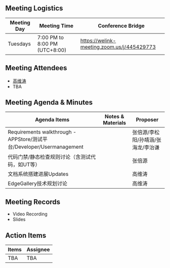 ## Meeting Logistics

| Meeting Day  |  Meeting Time  | Conference Bridge  |
|---|---|---|
| Tuesdays  | 7:00 PM to 8:00 PM (UTC+8:00)   |  https://welink-meeting.zoom.us/j/445429773  |


## Meeting Attendees
- [高维涛](https://gitee.com/Gao_Victor)
- TBA

## Meeting Agenda & Minutes
|  Agenda Items  |  Notes & Materials   |  Proposer |
|---|---|---|
|  Requirements walkthrough - APPStore/测试平台/Developer/Usermanagement  |     | 张倍源/李松阳/孙靖涵/张海龙/李治谦 |
|  代码门禁/静态检查规则讨论（含测试代码，如UT等）   |    | 张倍源 |
|  文档系统搭建进展Updates   |    | 高维涛 |
|  EdgeGallery技术规划讨论   |    | 高维涛 |


## Meeting Records
- Video Recording
- Slides


## Action Items
|  Items | Assignee   |
|---|---|
| TBA  | TBA |



